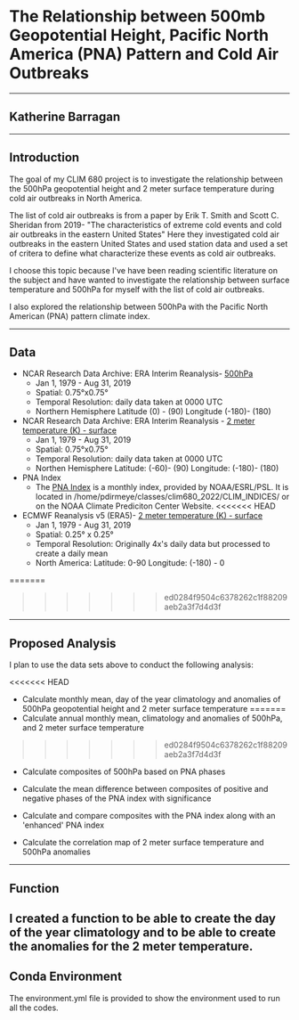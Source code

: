 # The Relationship between 500mb Geopotential Height, Pacific North America (PNA) Pattern and Cold Air Outbreaks
----
## Katherine Barragan
----
## Introduction
The goal of my CLIM 680 project is to investigate the relationship between the 500hPa geopotential height and 2 meter surface temperature during cold air outbreaks in North America.

The list of cold air outbreaks is from a paper by Erik T. Smith and Scott C. Sheridan from 2019- "The characteristics of extreme cold events and cold air outbreaks in the eastern United States"
Here they investigated cold air outbreaks in the eastern United States and used station data and used a set of critera to define what characterize these events as cold air outbreaks.

I choose this topic because I've have been reading scientific literature on the subject and have wanted to investigate the relationship between surface temperature and 500hPa for myself with the list of cold air outbreaks. 

I also explored the relationship between 500hPa with the Pacific North American (PNA) pattern climate index.

----
## Data
* NCAR Research Data Archive: ERA Interim Reanalysis- [500hPa](https://climatedataguide.ucar.edu/climate-data/era-interim)
  - Jan 1, 1979 - Aug 31, 2019
  - Spatial: 0.75°x0.75°
  - Temporal Resolution: daily data taken at 0000 UTC 
  - Northern Hemisphere Latitude (0) - (90) Longitude (-180)- (180)
* NCAR Research Data Archive: ERA Interim Reanalysis - [2 meter temperature (K) - surface](https://climatedataguide.ucar.edu/climate-data/era-interim)
  - Jan 1, 1979 - Aug 31, 2019
  - Spatial: 0.75°x0.75°
  - Temporal Resolution: daily data taken at 0000 UTC
  - Northen Hemisphere Latitude: (-60)- (90) Longitude: (-180)- (180)
* PNA Index
  - The [PNA Index](https://www.cpc.ncep.noaa.gov/products/precip/CWlink/pna/norm.pna.monthly.b5001.current.ascii.table) is a monthly index, provided by NOAA/ESRL/PSL. It is located in /home/pdirmeye/classes/clim680_2022/CLIM_INDICES/ or on the NOAA Climate Prediciton Center Website.
<<<<<<< HEAD
* ECMWF Reanalysis v5 (ERA5)- [2 meter temperature (K) - surface](https://www.ecmwf.int/en/forecasts/dataset/ecmwf-reanalysis-v5)
  - Jan 1, 1979 - Aug 31, 2019
  - Spatial: 0.25° x 0.25°
  - Temporal Resolution: Originally 4x's daily data but processed to create a daily mean
  - North America: Latitude: 0-90 Longitude: (-180) - 0

=======
>>>>>>> ed0284f9504c6378262c1f88209aeb2a3f7d4d3f
----
## Proposed Analysis
I plan to use the data sets above to conduct the following analysis:

<<<<<<< HEAD
* Calculate monthly mean, day of the year climatology and anomalies of 500hPa geopotential height and 2 meter surface temperature
=======
* Calculate annual monthly mean, climatology and anomalies of 500hPa, and 2 meter surface temperature
>>>>>>> ed0284f9504c6378262c1f88209aeb2a3f7d4d3f

* Calculate composites of 500hPa based on PNA phases

* Calculate the mean difference between composites of positive and negative phases of the PNA index with significance

* Calculate and compare composites with the PNA index along with an 'enhanced' PNA index

* Calculate the correlation map of 2 meter surface temperature and 500hPa anomalies

---
## Function
I created a function to be able to create the day of the year climatology and to be able to create the anomalies for the 2 meter temperature. 
---
## Conda Environment
The environment.yml file is provided to show the environment used to run all the codes. 
